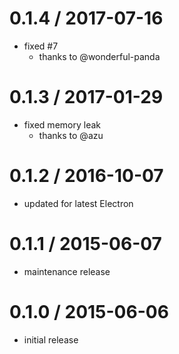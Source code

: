 # 0.1.4 / 2017-07-16

- fixed #7
  - thanks to @wonderful-panda

# 0.1.3 / 2017-01-29

- fixed memory leak
  - thanks to @azu

# 0.1.2 / 2016-10-07

- updated for latest Electron

# 0.1.1 / 2015-06-07

- maintenance release

# 0.1.0 / 2015-06-06

- initial release
